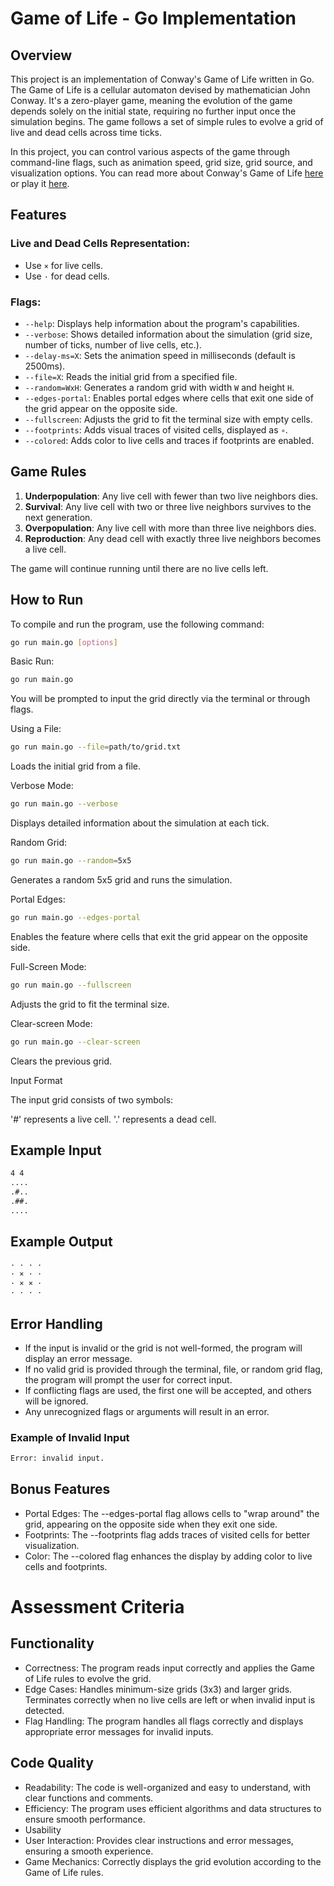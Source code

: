 # Game of Life - Go Implementation

## Overview

This project is an implementation of Conway's Game of Life written in Go. The Game of Life is a cellular automaton devised by mathematician John Conway. It's a zero-player game, meaning the evolution of the game depends solely on the initial state, requiring no further input once the simulation begins. The game follows a set of simple rules to evolve a grid of live and dead cells across time ticks.

In this project, you can control various aspects of the game through command-line flags, such as animation speed, grid size, grid source, and visualization options. You can read more about Conway's Game of Life [here](https://en.wikipedia.org/wiki/Conway%27s_Game_of_Life) or play it [here](https://playgameoflife.com).

## Features

### Live and Dead Cells Representation:
- Use `×` for live cells.
- Use `·` for dead cells.

### Flags:
- `--help`: Displays help information about the program's capabilities.
- `--verbose`: Shows detailed information about the simulation (grid size, number of ticks, number of live cells, etc.).
- `--delay-ms=X`: Sets the animation speed in milliseconds (default is 2500ms).
- `--file=X`: Reads the initial grid from a specified file.
- `--random=WxH`: Generates a random grid with width `W` and height `H`.
- `--edges-portal`: Enables portal edges where cells that exit one side of the grid appear on the opposite side.
- `--fullscreen`: Adjusts the grid to fit the terminal size with empty cells.
- `--footprints`: Adds visual traces of visited cells, displayed as `∘`.
- `--colored`: Adds color to live cells and traces if footprints are enabled.

## Game Rules
1. **Underpopulation**: Any live cell with fewer than two live neighbors dies.
2. **Survival**: Any live cell with two or three live neighbors survives to the next generation.
3. **Overpopulation**: Any live cell with more than three live neighbors dies.
4. **Reproduction**: Any dead cell with exactly three live neighbors becomes a live cell.

The game will continue running until there are no live cells left.

## How to Run

To compile and run the program, use the following command:

```bash
go run main.go [options]
```

Basic Run:
```bash
go run main.go
```

You will be prompted to input the grid directly via the terminal or through flags.



Using a File:
```bash
go run main.go --file=path/to/grid.txt
```

Loads the initial grid from a file.


Verbose Mode:
```bash
go run main.go --verbose
```

Displays detailed information about the simulation at each tick.



Random Grid:
```bash
go run main.go --random=5x5
```

Generates a random 5x5 grid and runs the simulation.



Portal Edges:
```bash
go run main.go --edges-portal
```

Enables the feature where cells that exit the grid appear on the opposite side.



Full-Screen Mode:
```bash
go run main.go --fullscreen
```

Adjusts the grid to fit the terminal size.



Clear-screen Mode:
```bash
go run main.go --clear-screen
```

Clears the previous grid.



Input Format

The input grid consists of two symbols:

'#' represents a live cell.
'.' represents a dead cell.

## Example Input
```bash
4 4
....
.#..
.##.
....
```

## Example Output
```bash
· · · ·
· × · ·
· × × ·
· · · ·
```

## Error Handling

- If the input is invalid or the grid is not well-formed, the program will display an error message.
- If no valid grid is provided through the terminal, file, or random grid flag, the program will prompt the user for correct input.
- If conflicting flags are used, the first one will be accepted, and others will be ignored.
- Any unrecognized flags or arguments will result in an error.


### Example of Invalid Input
```bash
Error: invalid input.
```


## Bonus Features

- Portal Edges: The --edges-portal flag allows cells to "wrap around" the grid, appearing on the opposite side when they exit one side.
- Footprints: The --footprints flag adds traces of visited cells for better visualization.
- Color: The --colored flag enhances the display by adding color to live cells and footprints.


# Assessment Criteria

## Functionality
- Correctness: The program reads input correctly and applies the Game of Life rules to evolve the grid.
- Edge Cases: Handles minimum-size grids (3x3) and larger grids. Terminates correctly when no live cells are left or when invalid input is detected.
- Flag Handling: The program handles all flags correctly and displays appropriate error messages for invalid inputs.


## Code Quality
- Readability: The code is well-organized and easy to understand, with clear functions and comments.
- Efficiency: The program uses efficient algorithms and data structures to ensure smooth performance.
- Usability
- User Interaction: Provides clear instructions and error messages, ensuring a smooth experience.
- Game Mechanics: Correctly displays the grid evolution according to the Game of Life rules.
